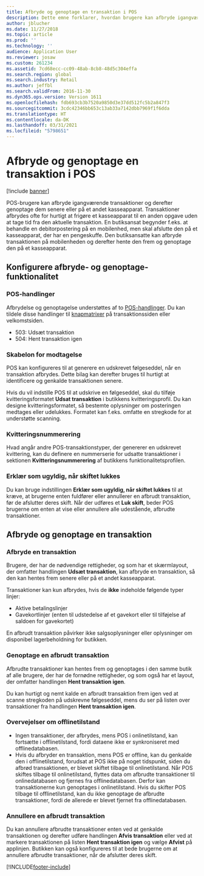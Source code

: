 ```yaml
---
title: Afbryde og genoptage en transaktion i POS
description: Dette emne forklarer, hvordan brugere kan afbryde igangværende transaktioner og derefter genoptage dem senere eller på et andet kasseapparat ved hjælp af Dynamics 365 Commerce.
author: jblucher
ms.date: 11/27/2018
ms.topic: article
ms.prod: ''
ms.technology: ''
audience: Application User
ms.reviewer: josaw
ms.custom: 261234
ms.assetid: 7cd68ecc-cc09-48ab-8cb8-48d5c304effa
ms.search.region: global
ms.search.industry: Retail
ms.author: jeffbl
ms.search.validFrom: 2016-11-30
ms.dyn365.ops.version: Version 1611
ms.openlocfilehash: fdb693cb3b7520a9850d3e37dd512fc5b2a847f3
ms.sourcegitcommit: 3cdc42346bb653c13ab33a7142dbb7969f1f6dda
ms.translationtype: HT
ms.contentlocale: da-DK
ms.lasthandoff: 03/31/2021
ms.locfileid: "5798651"
---
```

# <a name="suspend-and-resume-a-transaction-in-the-point-of-sale-pos"></a>Afbryde og genoptage en transaktion i POS

[!include [banner](includes/banner.md)]


POS-brugere kan afbryde igangværende transaktioner og derefter genoptage dem senere eller på et andet kasseapparat. Transaktioner afbrydes ofte for hurtigt at frigøre et kasseapparat til en anden opgave uden at tage tid fra den aktuelle transaktion. En butiksansat begynder f.eks. at behandle en debitorpostering på en mobilenhed, men skal afslutte den på et kasseapparat, der har en pengeskuffe. Den butiksansatte kan afbryde transaktionen på mobilenheden og derefter hente den frem og genoptage den på et kasseapparat.

## <a name="configure-suspend-and-resume-functionality"></a>Konfigurere afbryde- og genoptage-funktionalitet

### <a name="pos-operations"></a>POS-handlinger

Afbrydelse og genoptagelse understøttes af to [POS-handlinger](pos-operations.md). Du kan tildele disse handlinger til [knapmatrixer](pos-screen-layouts.md) på transaktionssiden eller velkomstsiden.

- 503: Udsæt transaktion
- 504: Hent transaktion igen

### <a name="receipt-template"></a>Skabelon for modtagelse

POS kan konfigureres til at generere en udskrevet følgeseddel, når en transaktion afbrydes. Dette bilag kan derefter bruges til hurtigt at identificere og genkalde transaktionen senere.

Hvis du vil indstille POS til at udskrive en følgeseddel, skal du tilføje kvitteringsformatet **Udsat transaktion** i butikkens kvitteringsprofil. Du kan designe kvitteringsformatet, så bestemte oplysninger om posteringen medtages eller udelukkes. Formatet kan f.eks. omfatte en stregkode for at understøtte scanning.

### <a name="receipt-numbering"></a>Kvitteringsnummerering

Hvad angår andre POS-transaktionstyper, der genererer en udskrevet kvittering, kan du definere en nummerserie for udsatte transaktioner i sektionen **Kvitteringsnummerering** af butikkens funktionalitetsprofilen.

### <a name="void-when-closing-shift"></a>Erklær som ugyldig, når skiftet lukkes

Du kan bruge indstillingen **Erklær som ugyldig, når skiftet lukkes** til at kræve, at brugerne enten fuldfører eller annullerer en afbrudt transaktion, før de afslutter deres skift. Når der udføres et **Luk skift**, beder POS brugerne om enten at vise eller annullere alle udestående, afbrudte transaktioner.

## <a name="suspend-and-resume-a-transaction"></a>Afbryde og genoptage en transaktion

### <a name="suspend-a-transaction"></a>Afbryde en transaktion

Brugere, der har de nødvendige rettigheder, og som har et skærmlayout, der omfatter handlingen **Udsæt transaktion**, kan afbryde en transaktion, så den kan hentes frem senere eller på et andet kasseapparat.

Transaktioner kan kun afbrydes, hvis de **ikke** indeholde følgende typer linjer:

- Aktive betalingslinjer
- Gavekortlinjer (enten til udstedelse af et gavekort eller til tilføjelse af saldoen for gavekortet)

En afbrudt transaktion påvirker ikke salgsoplysninger eller oplysninger om disponibel lagerbeholdning for butikken.

### <a name="resume-a-suspended-transaction"></a>Genoptage en afbrudt transaktion

Afbrudte transaktioner kan hentes frem og genoptages i den samme butik af alle brugere, der har de fornødne rettigheder, og som også har et layout, der omfatter handlingen **Hent transaktion igen**.

Du kan hurtigt og nemt kalde en afbrudt transaktion frem igen ved at scanne stregkoden på udskrevne følgeseddel, mens du ser på listen over transaktioner fra handlingen **Hent transaktion igen**.

### <a name="considerations-for-offline-mode"></a>Overvejelser om offlinetilstand

- Ingen transaktioner, der afbrydes, mens POS i onlinetilstand, kan fortsætte i offlinetilstand, fordi dataene ikke er synkroniseret med offlinedatabasen.
- Hvis du afbryder en transaktion, mens POS er offline, kan du genkalde den i offlinetilstand, forudsat at POS ikke på noget tidspunkt, siden du afbrød transaktionen, er blevet skiftet tilbage til onlinetilstand. Når POS skiftes tilbage til onlinetilstand, flyttes data om afbrudte transaktioner til onlinedatabasen og fjernes fra offlinedatabasen. Derfor kan transaktionerne kun genoptages i onlinetilstand. Hvis du skifter POS tilbage til offlinetilstand, kan du ikke genoptage de afbrudte transaktioner, fordi de allerede er blevet fjernet fra offlinedatabasen.

### <a name="void-a-suspended-transaction"></a>Annullere en afbrudt transaktion

Du kan annullere afbrudte transaktioner enten ved at genkalde transaktionen og derefter udføre handlingen **Afvis transaktion** eller ved at markere transaktionen på listen **Hent transaktion igen** og vælge **Afvist** på applinjen. Butikken kan også konfigureres til at bede brugerne om at annullere afbrudte transaktioner, når de afslutter deres skift.


[!INCLUDE[footer-include](../includes/footer-banner.md)]